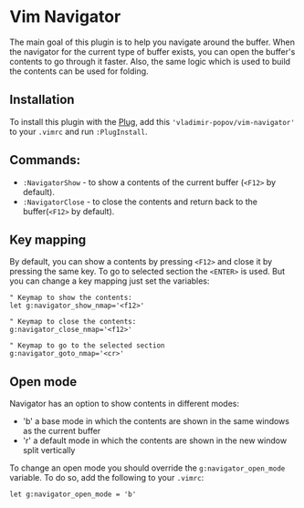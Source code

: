# Vim Navigator

The main goal of this plugin is to help you navigate around the buffer.  When
the navigator for the current type of buffer exists, you can open the buffer's
contents to go through it faster. Also, the same logic which is used to build
the contents can be used for folding.

## Installation 

To install this plugin with the [Plug](https://github.com/junegunn/vim-plug),
add this `'vladimir-popov/vim-navigator'` to your `.vimrc` and run
`:PlugInstall`.

## Commands:

- `:NavigatorShow` - to show a contents of the current buffer (`<F12>` by
  default).
- `:NavigatorClose` - to close the contents and return back to the
  buffer(`<F12>` by default).

## Key mapping

By default, you can show a contents by pressing `<F12>` and close it by pressing
the same key. To go to selected section the `<ENTER>` is used. But you can
change a key mapping just set the variables:

```vimscript
" Keymap to show the contents:
let g:navigator_show_nmap='<f12>'

" Keymap to close the contents:
g:navigator_close_nmap='<f12>'

" Keymap to go to the selected section
g:navigator_goto_nmap='<cr>'
```

## Open mode

Navigator has an option to show contents in different modes:

  - 'b' a base mode in which the contents are shown in the same windows as the
    current buffer 
  - 'r' a default mode in which the contents are shown in the new window split
    vertically

To change an open mode you should override the `g:navigator_open_mode` variable.
To do so, add the following to your `.vimrc`:
```vimscript
let g:navigator_open_mode = 'b'
```

